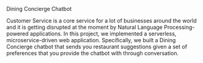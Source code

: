 Dining Concierge Chatbot

Customer Service is a core service for a lot of businesses around the world and it is getting disrupted at the moment by Natural Language Processing-powered applications.
In this project, we implemented a serverless, microservice-driven web application. Specifically, we built a Dining Concierge chatbot that sends you restaurant suggestions given a set of preferences that you provide the chatbot with through conversation.